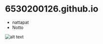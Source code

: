 # 6530200126.github.io

- nattapat
 - Notto

![alt text](https://github.com/nantta/6530200126.github.io/blob/main/%E0%B8%94%E0%B8%B2%E0%B8%A7%E0%B8%99%E0%B9%8C%E0%B9%82%E0%B8%AB%E0%B8%A5%E0%B8%94%20(3).jpg?raw=true)


